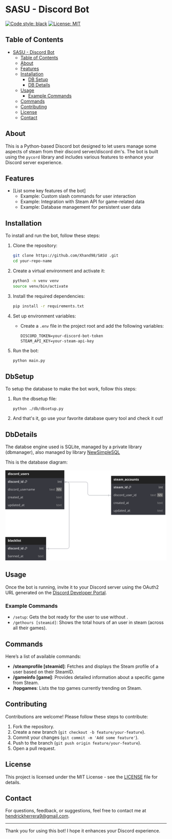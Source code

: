 # SASU - Discord Bot

[![Code style: black](https://img.shields.io/badge/code%20style-black-000000.svg)](https://github.com/psf/black)
<a href="https://github.com/psf/black/blob/main/LICENSE"><img alt="License: MIT" src="https://black.readthedocs.io/en/stable/_static/license.svg"></a>

## Table of Contents

- [SASU - Discord Bot](#sasu---discord-bot)
  - [Table of Contents](#table-of-contents)
  - [About](#about)
  - [Features](#features)
  - [Installation](#installation)
    - [DB Setup](#dbsetup)
    - [DB Details](#dbdetails)
  - [Usage](#usage)
    - [Example Commands](#example-commands)
  - [Commands](#commands)
  - [Contributing](#contributing)
  - [License](#license)
  - [Contact](#contact)

## About

This is a Python-based Discord bot designed to let users manage some aspects of steam from their discord server/discord dm's. The bot is built using the `pycord` library and includes various features to enhance your Discord server experience.

## Features

- [List some key features of the bot]
  - Example: Custom slash commands for user interaction
  - Example: Integration with Steam API for game-related data
  - Example: Database management for persistent user data

## Installation

To install and run the bot, follow these steps:

1. Clone the repository:

   ```bash
   git clone https://github.com/Xhand98/SASU .git
   cd your-repo-name
   ```
2. Create a virtual environment and activate it:

   ```bash
   python3 -m venv venv
   source venv/bin/activate
   ```
3. Install the required dependencies:

   ```bash
   pip install -r requirements.txt
   ```
4. Set up environment variables:

   - Create a `.env` file in the project root and add the following variables:
     ```plaintext
     DISCORD_TOKEN=your-discord-bot-token
     STEAM_API_KEY=your-steam-api-key
     ```
5. Run the bot:

   ```bash
   python main.py
   ```

## DbSetup

To setup the database to make the bot work, follow this steps:

1. Run the dbsetup file:
   ``` command line
   python ./db/dbsetup.py
   ```

2. And that's it, go use your favorite database query tool and check it out!

## DbDetails

The databse engine used is SQLite, managed by a private library (dbmanager), also managed by library [NewSimpleSQL](https://github.com/Greem3/NewSimpleSQL)

This is the database diagram:<br/><br/>
![database ddl diagram](https://github.com/Xhand98/SASU/blob/25fb31d06f1d2717c865556606d5e1090284ab59/db/assets/diagram.svg)


## Usage

Once the bot is running, invite it to your Discord server using the OAuth2 URL generated on the [Discord Developer Portal](https://discord.com/developers/applications).

### Example Commands

- `/setup`: Gets the bot ready for the user to use without .
- `/gethours [steamid]`: Shows the total hours of an user in steam (across all their games).

## Commands

Here’s a list of available commands:

- **/steamprofile [steamid]**: Fetches and displays the Steam profile of a user based on their SteamID.
- **/gameinfo [game]**: Provides detailed information about a specific game from Steam.
- **/topgames**: Lists the top games currently trending on Steam.

## Contributing

Contributions are welcome! Please follow these steps to contribute:

1. Fork the repository.
2. Create a new branch (`git checkout -b feature/your-feature`).
3. Commit your changes (`git commit -m 'Add some feature'`).
4. Push to the branch (`git push origin feature/your-feature`).
5. Open a pull request.

## License

This project is licensed under the MIT License - see the [LICENSE](LICENSE) file for details.

## Contact

For questions, feedback, or suggestions, feel free to contact me at [hendrickherrera9@gmail.com](mailto:hendrickherrera9@gmail.com).

---

Thank you for using this bot! I hope it enhances your Discord experience.
